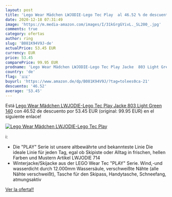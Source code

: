 ```yaml
---
layout: post
title: 'Lego Wear Mädchen LWJODIE-Lego Tec Play  al 46.52 % de descuento'
date: 2020-12-18 07:31:49
image: 'https://m.media-amazon.com/images/I/31kGrgGYivL._SL200_.jpg'
comments: true
category: ofertas
author: ring
slug: 'B081K94V9J-de'
actualPrice: 53.45 EUR
currency: EUR
price: 53.45
comparePrice: 99.95 EUR
prodname: 'Lego Wear Mädchen LWJODIE-Lego Tec Play Jacke  803 Light Green  140'
country: 'de'
flag: '🇩🇪'
buyurl: 'https://www.amazon.de/dp/B081K94V9J/?tag=tolees0ca-21'
descuento: '46.52'
average: '53.45'
---
```


Está [Lego Wear Mädchen LWJODIE-Lego Tec Play Jacke  803 Light Green  140](https://www.amazon.de/dp/B081K94V9J/?tag=tolees0ca-21) con 46.52 de descuento por 53.45 EUR (original: 99.95 EUR) en el siguiente enlace!

[![Lego Wear Mädchen LWJODIE-Lego Tec Play ](https://m.media-amazon.com/images/I/31kGrgGYivL._SL200_.jpg)](https://www.amazon.de/dp/B081K94V9J/?tag=tolees0ca-21)

ℹ️:

- Die "PLAY" Serie ist unsere altbewährte und bekannteste Linie Die ideale Linie für jeden Tag, egal ob Skipiste oder Alltag in frischen, hellen Farben und Mustern Artikel LWJODIE 714
- Winterjacke/Skijacke aus der LEGO Wear Tec "PLAY" Serie. Wind,-und wasserdicht durch 12.000mm Wassersäule, verschweißte Nähte (alle Nähte verschweißt), Tasche für den Skipass, Handytasche, Schneefang, atmungsaktiv

[Ver la oferta!!](https://www.amazon.de/dp/B081K94V9J/?tag=tolees0ca-21)
